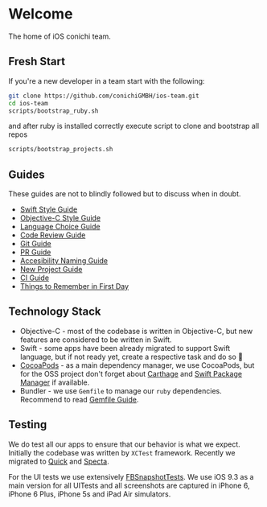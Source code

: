 Welcome
============

The home of iOS conichi team.

## Fresh Start

If you're a new developer in a team start with the following:

```sh
git clone https://github.com/conichiGMBH/ios-team.git
cd ios-team
scripts/bootstrap_ruby.sh
```

and after ruby is installed correctly execute script to clone and bootstrap all repos

```sh
scripts/bootstrap_projects.sh
```

## Guides

These guides are not to blindly followed but to discuss when in doubt.

* [Swift Style Guide](https://github.com/conichiGMBH/ios-team/blob/master/docs/swift_style_guide.md)
* [Objective-C Style Guide](https://github.com/conichiGMBH/ios-team/blob/master/docs/objective_c_style_guide.md)
* [Language Choice Guide](https://github.com/conichiGMBH/ios-team/blob/master/docs/language_choice_guide.md)
* [Code Review Guide](https://github.com/thoughtbot/guides/tree/master/code-review)
* [Git Guide](https://github.com/conichiGMBH/ios-team/blob/master/docs/git_protocol.md)
* [PR Guide](https://github.com/conichiGMBH/ios-team/blob/master/docs/pr_protocol.md)
* [Accesibility Naming Guide](https://github.com/conichiGMBH/ios-team/blob/master/docs/accessibility_naming_guide.md)
* [New Project Guide](https://github.com/conichiGMBH/ios-team/blob/master/docs/new_project_guide.md)
* [CI Guide](https://github.com/conichiGMBH/ios-team/blob/master/docs/ci_guide.md)
* [Things to Remember in First Day](https://github.com/conichiGMBH/ios-team/blob/master/docs/things_to_remember.md)

## Technology Stack

* Objective-C - most of the codebase is written in Objective-C, but new features are considered to be written in Swift.
* Swift - some apps have been already migrated to support Swift language, but if not ready yet, create a respective task and do so 🚀
* [CocoaPods](https://github.com/CocoaPods/CocoaPods) - as a main dependency manager, we use CocoaPods, but for the OSS project don't forget about [Carthage](https://github.com/Carthage/Carthage) and [Swift Package Manager](https://github.com/apple/swift-package-manager) if available.
* Bundler - we use `Gemfile` to manage our `ruby` dependencies. Recommend to read [Gemfile Guide](https://guides.cocoapods.org/using/a-gemfile.html).

## Testing

We do test all our apps to ensure that our behavior is what we expect. Initially the codebase was written by `XCTest` framework. Recently we migrated to [Quick](https://github.com/Quick/Quick/) and [Specta](https://github.com/specta/specta).

For the UI tests we use extensively [FBSnapshotTests](https://www.objc.io/issues/15-testing/snapshot-testing/). We use iOS 9.3 as a main version for all UITests and all screenshots are captured in iPhone 6, iPhone 6 Plus, iPhone 5s and iPad Air simulators.
